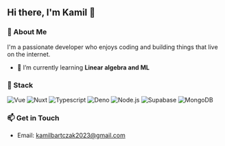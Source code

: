 <!-- Your Name -->
## Hi there, I'm Kamil 👋

### 🚀 About Me
I'm a passionate developer who enjoys coding and building things that live on the internet.

- 🌱 I’m currently learning **Linear algebra and ML**

### 🔧 Stack
 ![Vue](https://img.shields.io/badge/Vue.js-35495E?style=flat&logo=vue.js)
 ![Nuxt](https://img.shields.io/badge/nuxt.js-35495E?style=flat&logo=nuxtdotjs)
 ![Typescript](https://img.shields.io/badge/typescript-35495E?style=flat&logo=typescript)
 ![Deno](https://img.shields.io/badge/deno-35495E?style=flat&logo=deno)
 ![Node.js](https://img.shields.io/badge/node.js-35495E?style=flat&logo=node.js)
 ![Supabase](https://img.shields.io/badge/supabase-35495E?style=flat&logo=supabase)
 ![MongoDB](https://img.shields.io/badge/mongodb-35495E?style=flat&logo=mongodb)

### 📫 Get in Touch
- Email: kamilbartczak2023@gmail.com
